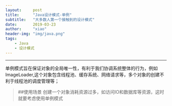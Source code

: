 ```yaml
---
layout:     post
title:      "Java设计模式-单例"
subtitle:   "大多数人第一个接触到的设计模式"
date:       2019-03-23
author:     "xiao"
header-img: "img/java.png"
tags:
    - Java
    - 设计模式
---
```


***

单例模式旨在保证对象的全局唯一性，有利于我们协调系统整体的行为，例如ImageLoader,这个对象包含线程池、缓存系统、网络请求等，多个对象的创建不利于线程池的调度管理等；

> ##使用场景
> 创建一个对象消耗资源过多，如访问IO和数据库等资源，这时就要考虑使用单例模式


